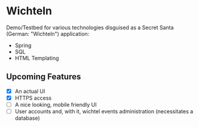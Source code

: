 # Wichteln
Demo/Testbed for various technologies disguised as a Secret Santa (German: "Wichteln") application:
- Spring
- SQL
- HTML Templating

## Upcoming Features
- [x] An actual UI
- [x] HTTPS access
- [ ] A nice looking, mobile friendly UI
- [ ] User accounts and, with it, wichtel events administration (necessitates a database)
